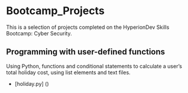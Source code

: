 # Bootcamp_Projects
This is a selection of projects completed on the HyperionDev Skills Bootcamp: Cyber Security.
## Programming with user-defined functions
Using Python, functions and conditional statements to calculate a user’s total holiday cost, using list elements and text files.
* [holiday.py] ()
